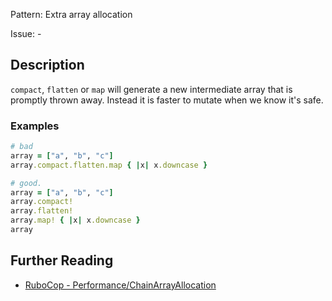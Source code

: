 Pattern: Extra array allocation

Issue: -

## Description

`compact`, `flatten` or `map` will generate a new intermediate array that is promptly thrown away. Instead it is faster to mutate when we know it's safe.

### Examples

```ruby
# bad
array = ["a", "b", "c"]
array.compact.flatten.map { |x| x.downcase }
```
```ruby
# good.
array = ["a", "b", "c"]
array.compact!
array.flatten!
array.map! { |x| x.downcase }
array
```

## Further Reading

* [RuboCop - Performance/ChainArrayAllocation](https://github.com/rubocop-hq/rubocop-performance/blob/master/manual/cops_performance.md#performancechainarrayallocation)
